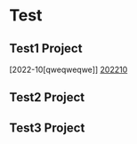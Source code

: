 # Test 


## Test1 Project
[2022-10[qweqweqwe]]
[202210](https://www.baidu.com)


## Test2 Project


## Test3 Project
